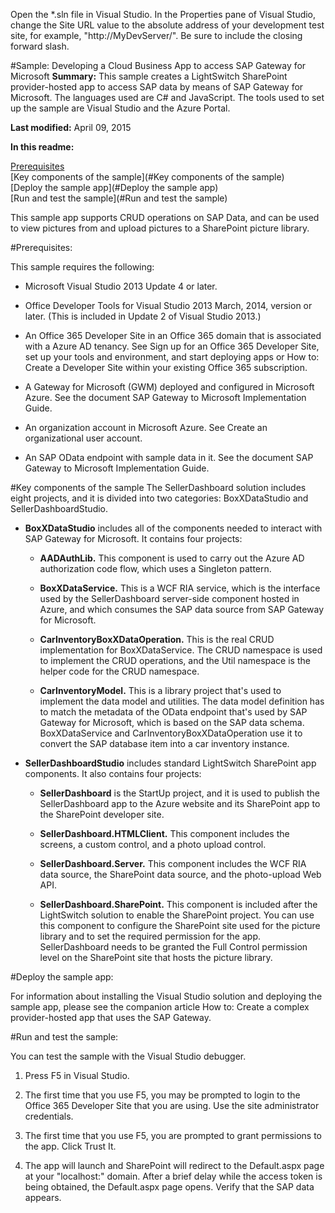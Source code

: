 Open the *.sln file in Visual Studio. In the Properties pane of Visual Studio, change the Site URL value to the absolute address of your development test site, for example, "http://MyDevServer/". Be sure to include the closing forward slash.

 
#Sample: Developing a Cloud Business App to access SAP Gateway for Microsoft 
**Summary:** This sample creates a LightSwitch SharePoint provider-hosted app to access SAP data by means of SAP Gateway for Microsoft. The languages used are C# and JavaScript. The tools used to set up the sample are Visual Studio and the Azure Portal.

**Last modified:** April 09, 2015

**In this readme:**

[Prerequisites](#Prerequisites)<BR>
[Key components of the sample](#Key components of the sample)<BR>
[Deploy the sample app](#Deploy the sample app)<BR>
[Run and test the sample](#Run and test the sample)<BR>


This sample app supports CRUD operations on SAP Data, and can be used to view pictures from and upload pictures to a SharePoint picture library. 

#Prerequisites:

This sample requires the following:

 - Microsoft Visual Studio 2013 Update 4 or later.

 - Office Developer Tools for Visual Studio 2013 March, 2014, version or later. (This is included in Update 2 of Visual Studio 2013.)

 - An Office 365 Developer Site in an Office 365 domain that is associated with a Azure AD tenancy. See Sign up for an Office 365 Developer Site, set up your tools and environment, and start deploying apps or How to: Create a Developer Site within your existing Office 365 subscription.

 - A Gateway for Microsoft (GWM) deployed and configured in Microsoft Azure. See the document SAP Gateway to Microsoft Implementation Guide.

 - An organization account in Microsoft Azure. See Create an organizational user account.

 - An SAP OData endpoint with sample data in it. See the document SAP Gateway to Microsoft Implementation Guide.

#Key components of the sample
The SellerDashboard solution includes eight projects, and it is divided into two categories: BoxXDataStudio and SellerDashboardStudio.

 - **BoxXDataStudio** includes all of the components needed to interact with SAP Gateway for Microsoft. It contains four projects:

     - **AADAuthLib.** This component is used to carry out the Azure AD authorization code flow, which uses a Singleton pattern. 

     - **BoxXDataService.** This is a WCF RIA service, which is the interface used by the SellerDashboard server-side component hosted in Azure, and which consumes the SAP data source from SAP Gateway for Microsoft.

     - **CarInventoryBoxXDataOperation.** This is the real CRUD implementation for BoxXDataService. The CRUD namespace is used to implement the CRUD operations, and the Util namespace is the helper code for the CRUD namespace. 

     - **CarInventoryModel.** This is a library project that's used to implement the data model and utilities. The data model definition has to match the metadata of the OData endpoint that's used by SAP Gateway for Microsoft, which is based on the SAP data schema. BoxXDataService and CarInventoryBoxXDataOperation use it to convert the SAP database item into a car inventory instance. 

 - **SellerDashboardStudio** includes standard LightSwitch SharePoint app components. It also contains four projects:

     - **SellerDashboard** is the StartUp project, and it is used to publish the SellerDashboard app to the Azure website and its SharePoint app to the SharePoint developer site.

     - **SellerDashboard.HTMLClient.** This component includes the screens, a custom control, and a photo upload control. 

     - **SellerDashboard.Server.** This component includes the WCF RIA data source, the SharePoint data source, and the photo-upload Web API. 

     - **SellerDashboard.SharePoint.** This component is included after the LightSwitch solution to enable the SharePoint project. You can use this component to configure the SharePoint site used for the picture library and to set the required permission for the app. SellerDashboard needs to be granted the Full Control permission level on the SharePoint site that hosts the picture library. 

#Deploy the sample app:

For information about installing the Visual Studio solution and deploying the sample app, please see the companion article How to: Create a complex provider-hosted app that uses the SAP Gateway.

#Run and test the sample:

You can test the sample with the Visual Studio debugger.

1. Press F5 in Visual Studio.

2. The first time that you use F5, you may be prompted to login to the Office 365 Developer Site that you are using. Use the site administrator credentials.

3. The first time that you use F5, you are prompted to grant permissions to the app. Click Trust It.

4. The app will launch and SharePoint will redirect to the Default.aspx page at your "localhost:<port>" domain. After a brief delay while the access token is being obtained, the Default.aspx page opens. Verify that the SAP data appears.


